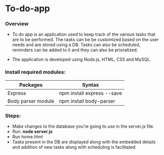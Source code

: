 <h1>To-do-app</h1>

<h3>Overview</h3>

* To do app is an application used to keep track of the various tasks that are to be performed. The tasks can be be customized based on the user needs and are stored using a DB. Tasks can also be scheduled, reminders can be added to it and they can also be prioratized.

* The application is developed using Node.js, HTML, CSS and MySQL.

<h3>Install required modules:</h3>

Packages | Syntax
------------ | -------------
Express | npm install express --save 
Body parser module | npm install body-parser

<h3>Steps:</h3>

* Make changes to the database you're going to use in the server.js file.
* Run: __node server.js__
* Run home.html
* Tasks present in the DB are displayed along with the embedded details and addition of new tasks along with scheduling is facilitated.

